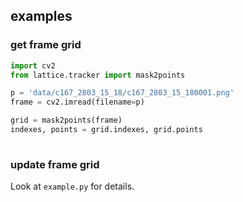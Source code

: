 ## examples

### get frame grid

```python
import cv2
from lattice.tracker import mask2points

p = 'data/c167_2803_15_18/c167_2803_15_180001.png'
frame = cv2.imread(filename=p)

grid = mask2points(frame)
indexes, points = grid.indexes, grid.points
 

```


### update frame grid

Look at `example.py` for details.